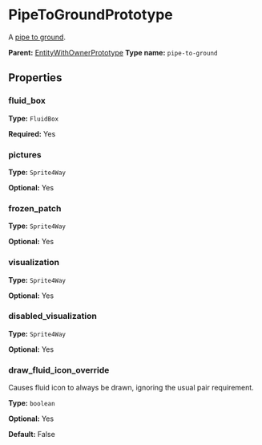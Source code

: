 # PipeToGroundPrototype

A [pipe to ground](https://wiki.factorio.com/Pipe_to_ground).

**Parent:** [EntityWithOwnerPrototype](EntityWithOwnerPrototype.md)
**Type name:** `pipe-to-ground`

## Properties

### fluid_box

**Type:** `FluidBox`

**Required:** Yes

### pictures

**Type:** `Sprite4Way`

**Optional:** Yes

### frozen_patch

**Type:** `Sprite4Way`

**Optional:** Yes

### visualization

**Type:** `Sprite4Way`

**Optional:** Yes

### disabled_visualization

**Type:** `Sprite4Way`

**Optional:** Yes

### draw_fluid_icon_override

Causes fluid icon to always be drawn, ignoring the usual pair requirement.

**Type:** `boolean`

**Optional:** Yes

**Default:** False

